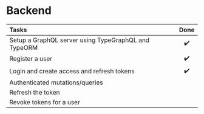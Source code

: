 # Backend

Tasks | Done
:---------|:-----------:
Setup a GraphQL server using TypeGraphQL and TypeORM | :heavy_check_mark:
Register a user | :heavy_check_mark:
Login and create access and refresh tokens | :heavy_check_mark:
Authenticated mutations/queries | 
Refresh the token | 
Revoke tokens for a user |
